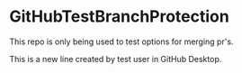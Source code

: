 # GitHubTestBranchProtection

This repo is only being used to test options for merging pr's.

This is a new line created by test user in GitHub Desktop.
